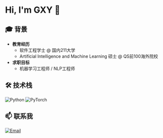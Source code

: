 <!--
**GXY1007/GXY1007** is a ✨ _special_ ✨ repository because its `README.md` (this file) appears on your GitHub profile.

Here are some ideas to get you started:

- 🔭 I’m currently working on ...
- 🌱 I’m currently learning ...
- 👯 I’m looking to collaborate on ...
- 🤔 I’m looking for help with ...
- 💬 Ask me about ...
- 📫 How to reach me: ...
- 😄 Pronouns: ...
- ⚡ Fun fact: ...
-->

# Hi, I'm GXY 👋

## 🎓 背景  
- **教育经历**  
  - 软件工程学士 @ 国内211大学
  - Artificial Intelligence and Machine Learning 硕士 @ QS前100海外院校  
- **求职目标**  
  - 机器学习工程师 / NLP工程师 

## 🛠 技术栈  
![Python](https://img.shields.io/badge/Python-Intermediate-3776AB?logo=python)
![PyTorch](https://img.shields.io/badge/PyTorch-Learning-EE4C2C?logo=pytorch)

## 📫 联系我  
[![Email](https://img.shields.io/badge/Email-Contact-red?logo=gmail)](mailto:xinyuan202204@163.com)  

